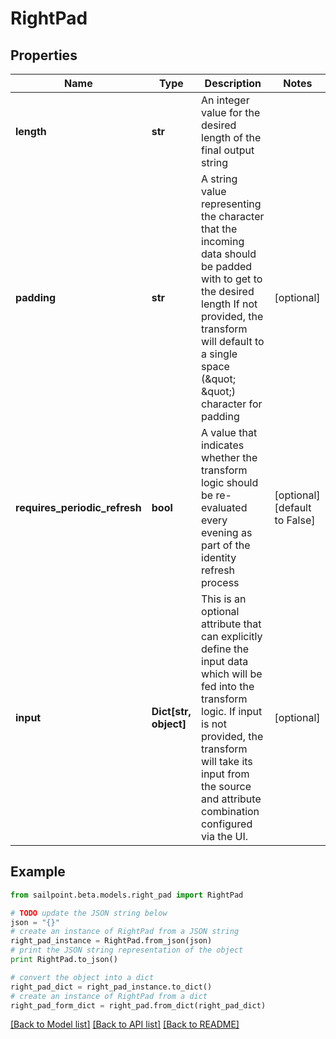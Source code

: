 # RightPad


## Properties

Name | Type | Description | Notes
------------ | ------------- | ------------- | -------------
**length** | **str** | An integer value for the desired length of the final output string | 
**padding** | **str** | A string value representing the character that the incoming data should be padded with to get to the desired length   If not provided, the transform will default to a single space (\&quot; \&quot;) character for padding  | [optional] 
**requires_periodic_refresh** | **bool** | A value that indicates whether the transform logic should be re-evaluated every evening as part of the identity refresh process | [optional] [default to False]
**input** | **Dict[str, object]** | This is an optional attribute that can explicitly define the input data which will be fed into the transform logic. If input is not provided, the transform will take its input from the source and attribute combination configured via the UI. | [optional] 

## Example

```python
from sailpoint.beta.models.right_pad import RightPad

# TODO update the JSON string below
json = "{}"
# create an instance of RightPad from a JSON string
right_pad_instance = RightPad.from_json(json)
# print the JSON string representation of the object
print RightPad.to_json()

# convert the object into a dict
right_pad_dict = right_pad_instance.to_dict()
# create an instance of RightPad from a dict
right_pad_form_dict = right_pad.from_dict(right_pad_dict)
```
[[Back to Model list]](../README.md#documentation-for-models) [[Back to API list]](../README.md#documentation-for-api-endpoints) [[Back to README]](../README.md)


